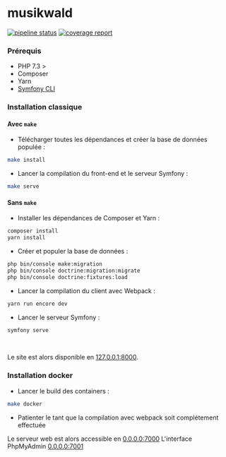 # musikwald

[![pipeline status](https://gitlab.com/baptistehardy/musikwald/badges/master/pipeline.svg)](https://gitlab.com/baptistehardy/musikwald/commits/master)
[![coverage report](https://gitlab.com/baptistehardy/musikwald/badges/master/coverage.svg)](https://gitlab.com/baptistehardy/musikwald/commits/master)

### Prérequis

- PHP 7.3 >
- Composer
- Yarn
- [Symfony CLI](https://symfony.com/download)

### Installation classique

#### Avec `make`

- Télécharger toutes les dépendances et créer la base de données populée :

```bash
make install
```

- Lancer la compilation du front-end et le serveur Symfony :
```bash
make serve
```

#### Sans `make`

- Installer les dépendances de Composer et Yarn :

```bash
composer install
yarn install
```

- Créer et populer la base de données :

```bash
php bin/console make:migration
php bin/console doctrine:migration:migrate
php bin/console doctrine:fixtures:load
```

- Lancer la compilation du client avec Webpack :
```bash
yarn run encore dev
```

- Lancer le serveur Symfony :
```bash
symfony serve
```

<br/>

Le site est alors disponible en [127.0.0.1:8000](http://127.0.0.1:8000).

### Installation docker

- Lancer le build des containers :
```bash
make docker  
```

- Patienter le tant que la compilation avec webpack soit complétement effectuée

Le serveur web est alors accessible en [0.0.0.0:7000](http://0.0.0.0:7000/)
L'interface PhpMyAdmin [0.0.0.0:7001](http://0.0.0.0:7001/)